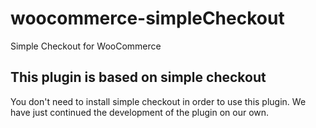# woocommerce-simpleCheckout
Simple Checkout for WooCommerce

## This plugin is based on simple checkout
You don't need to install simple checkout in order to use this plugin. We have just continued the development of the plugin on our own.
